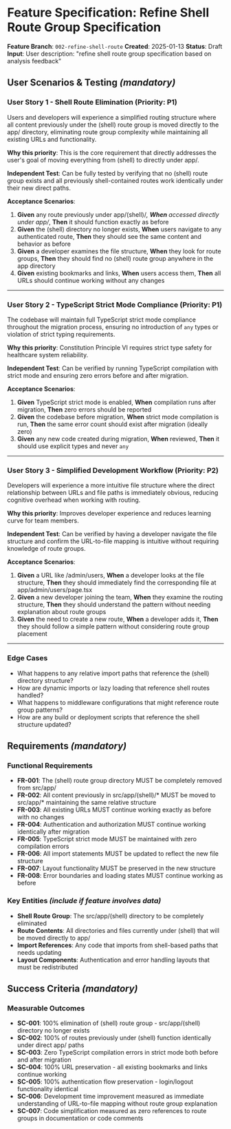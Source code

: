 # Feature Specification: Refine Shell Route Group Specification

**Feature Branch**: `002-refine-shell-route`
**Created**: 2025-01-13
**Status**: Draft
**Input**: User description: "refine shell route group specification based on analysis feedback"

## User Scenarios & Testing *(mandatory)*

### User Story 1 - Shell Route Elimination (Priority: P1)

Users and developers will experience a simplified routing structure where all content previously under the (shell) route group is moved directly to the app/ directory, eliminating route group complexity while maintaining all existing URLs and functionality.

**Why this priority**: This is the core requirement that directly addresses the user's goal of moving everything from (shell) to directly under app/.

**Independent Test**: Can be fully tested by verifying that no (shell) route group exists and all previously shell-contained routes work identically under their new direct paths.

**Acceptance Scenarios**:

1. **Given** any route previously under app/(shell)/*, **When** accessed directly under app/*, **Then** it should function exactly as before
2. **Given** the (shell) directory no longer exists, **When** users navigate to any authenticated route, **Then** they should see the same content and behavior as before
3. **Given** a developer examines the file structure, **When** they look for route groups, **Then** they should find no (shell) route group anywhere in the app directory
4. **Given** existing bookmarks and links, **When** users access them, **Then** all URLs should continue working without any changes

---

### User Story 2 - TypeScript Strict Mode Compliance (Priority: P1)

The codebase will maintain full TypeScript strict mode compliance throughout the migration process, ensuring no introduction of `any` types or violation of strict typing requirements.

**Why this priority**: Constitution Principle VI requires strict type safety for healthcare system reliability.

**Independent Test**: Can be verified by running TypeScript compilation with strict mode and ensuring zero errors before and after migration.

**Acceptance Scenarios**:

1. **Given** TypeScript strict mode is enabled, **When** compilation runs after migration, **Then** zero errors should be reported
2. **Given** the codebase before migration, **When** strict mode compilation is run, **Then** the same error count should exist after migration (ideally zero)
3. **Given** any new code created during migration, **When** reviewed, **Then** it should use explicit types and never `any`

---

### User Story 3 - Simplified Development Workflow (Priority: P2)

Developers will experience a more intuitive file structure where the direct relationship between URLs and file paths is immediately obvious, reducing cognitive overhead when working with routing.

**Why this priority**: Improves developer experience and reduces learning curve for team members.

**Independent Test**: Can be verified by having a developer navigate the file structure and confirm the URL-to-file mapping is intuitive without requiring knowledge of route groups.

**Acceptance Scenarios**:

1. **Given** a URL like /admin/users, **When** a developer looks at the file structure, **Then** they should immediately find the corresponding file at app/admin/users/page.tsx
2. **Given** a new developer joining the team, **When** they examine the routing structure, **Then** they should understand the pattern without needing explanation about route groups
3. **Given** the need to create a new route, **When** a developer adds it, **Then** they should follow a simple pattern without considering route group placement

---

### Edge Cases

- What happens to any relative import paths that reference the (shell) directory structure?
- How are dynamic imports or lazy loading that reference shell routes handled?
- What happens to middleware configurations that might reference route group patterns?
- How are any build or deployment scripts that reference the shell structure updated?

## Requirements *(mandatory)*

### Functional Requirements

- **FR-001**: The (shell) route group directory MUST be completely removed from src/app/
- **FR-002**: All content previously in src/app/(shell)/* MUST be moved to src/app/* maintaining the same relative structure
- **FR-003**: All existing URLs MUST continue working exactly as before with no changes
- **FR-004**: Authentication and authorization MUST continue working identically after migration
- **FR-005**: TypeScript strict mode MUST be maintained with zero compilation errors
- **FR-006**: All import statements MUST be updated to reflect the new file structure
- **FR-007**: Layout functionality MUST be preserved in the new structure
- **FR-008**: Error boundaries and loading states MUST continue working as before

### Key Entities *(include if feature involves data)*

- **Shell Route Group**: The src/app/(shell) directory to be completely eliminated
- **Route Contents**: All directories and files currently under (shell) that will be moved directly to app/
- **Import References**: Any code that imports from shell-based paths that needs updating
- **Layout Components**: Authentication and error handling layouts that must be redistributed

## Success Criteria *(mandatory)*

### Measurable Outcomes

- **SC-001**: 100% elimination of (shell) route group - src/app/(shell) directory no longer exists
- **SC-002**: 100% of routes previously under (shell) function identically under direct app/ paths
- **SC-003**: Zero TypeScript compilation errors in strict mode both before and after migration
- **SC-004**: 100% URL preservation - all existing bookmarks and links continue working
- **SC-005**: 100% authentication flow preservation - login/logout functionality identical
- **SC-006**: Development time improvement measured as immediate understanding of URL-to-file mapping without route group explanation
- **SC-007**: Code simplification measured as zero references to route groups in documentation or code comments